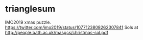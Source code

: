# trianglesum
IMO2019 xmas puzzle. https://twitter.com/imo2019/status/1077123808262307841
Sols at http://people.bath.ac.uk/masgcs/christmas-sol.pdf
